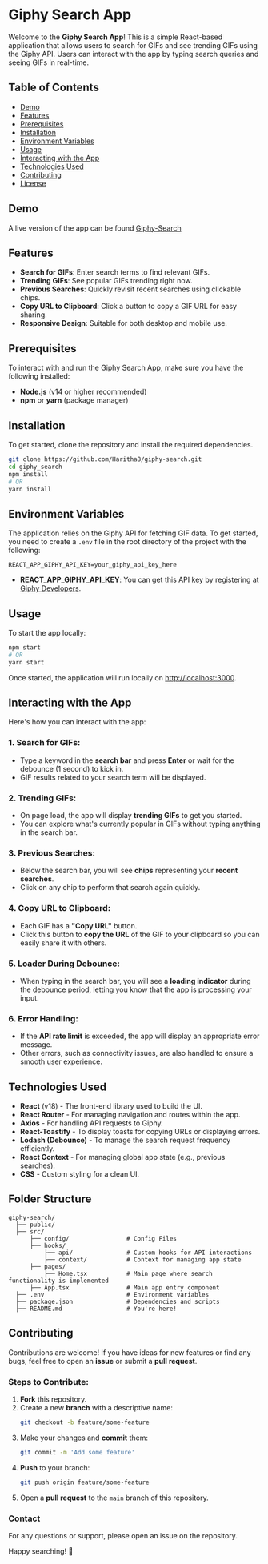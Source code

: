 # Giphy Search App

Welcome to the **Giphy Search App**! This is a simple React-based application that allows users to search for GIFs and see trending GIFs using the Giphy API. Users can interact with the app by typing search queries and seeing GIFs in real-time.

## Table of Contents

- [Demo](#demo)
- [Features](#features)
- [Prerequisites](#prerequisites)
- [Installation](#installation)
- [Environment Variables](#environment-variables)
- [Usage](#usage)
- [Interacting with the App](#interacting-with-the-app)
- [Technologies Used](#technologies-used)
- [Contributing](#contributing)
- [License](#license)

## Demo

A live version of the app can be found [Giphy-Search](https://giphy-search-neon.vercel.app/)

## Features

- **Search for GIFs**: Enter search terms to find relevant GIFs.
- **Trending GIFs**: See popular GIFs trending right now.
- **Previous Searches**: Quickly revisit recent searches using clickable chips.
- **Copy URL to Clipboard**: Click a button to copy a GIF URL for easy sharing.
- **Responsive Design**: Suitable for both desktop and mobile use.

## Prerequisites

To interact with and run the Giphy Search App, make sure you have the following installed:

- **Node.js** (v14 or higher recommended)
- **npm** or **yarn** (package manager)

## Installation

To get started, clone the repository and install the required dependencies.

```sh
git clone https://github.com/Haritha8/giphy-search.git
cd giphy_search
npm install
# OR
yarn install
```

## Environment Variables

The application relies on the Giphy API for fetching GIF data. To get started, you need to create a `.env` file in the root directory of the project with the following:

```env
REACT_APP_GIPHY_API_KEY=your_giphy_api_key_here
```

- **REACT_APP_GIPHY_API_KEY**: You can get this API key by registering at [Giphy Developers](https://developers.giphy.com/).

## Usage

To start the app locally:

```sh
npm start
# OR
yarn start
```

Once started, the application will run locally on [http://localhost:3000](http://localhost:3000).

## Interacting with the App

Here's how you can interact with the app:

### 1. **Search for GIFs**:

- Type a keyword in the **search bar** and press **Enter** or wait for the debounce (1 second) to kick in.
- GIF results related to your search term will be displayed.

### 2. **Trending GIFs**:

- On page load, the app will display **trending GIFs** to get you started.
- You can explore what's currently popular in GIFs without typing anything in the search bar.

### 3. **Previous Searches**:

- Below the search bar, you will see **chips** representing your **recent searches**.
- Click on any chip to perform that search again quickly.

### 4. **Copy URL to Clipboard**:

- Each GIF has a **"Copy URL"** button.
- Click this button to **copy the URL** of the GIF to your clipboard so you can easily share it with others.

### 5. **Loader During Debounce**:

- When typing in the search bar, you will see a **loading indicator** during the debounce period, letting you know that the app is processing your input.

### 6. **Error Handling**:

- If the **API rate limit** is exceeded, the app will display an appropriate error message.
- Other errors, such as connectivity issues, are also handled to ensure a smooth user experience.

## Technologies Used

- **React** (v18) - The front-end library used to build the UI.
- **React Router** - For managing navigation and routes within the app.
- **Axios** - For handling API requests to Giphy.
- **React-Toastify** - To display toasts for copying URLs or displaying errors.
- **Lodash (Debounce)** - To manage the search request frequency efficiently.
- **React Context** - For managing global app state (e.g., previous searches).
- **CSS** - Custom styling for a clean UI.

## Folder Structure

```plaintext
giphy-search/
  ├── public/
  ├── src/
      ├── config/                # Config Files
      ├── hooks/
          ├── api/               # Custom hooks for API interactions
          ├── context/           # Context for managing app state
      ├── pages/
          ├── Home.tsx           # Main page where search functionality is implemented
      ├── App.tsx                # Main app entry component
  ├── .env                       # Environment variables
  ├── package.json               # Dependencies and scripts
  ├── README.md                  # You're here!
```

## Contributing

Contributions are welcome! If you have ideas for new features or find any bugs, feel free to open an **issue** or submit a **pull request**.

### Steps to Contribute:

1. **Fork** this repository.
2. Create a new **branch** with a descriptive name:
   ```sh
   git checkout -b feature/some-feature
   ```
3. Make your changes and **commit** them:
   ```sh
   git commit -m 'Add some feature'
   ```
4. **Push** to your branch:
   ```sh
   git push origin feature/some-feature
   ```
5. Open a **pull request** to the `main` branch of this repository.

### Contact

For any questions or support, please open an issue on the repository.

Happy searching! 🎉
